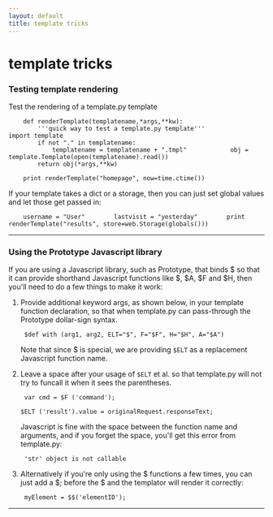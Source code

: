 ```yaml
---
layout: default
title: template tricks
---
```


# template tricks

### Testing template rendering

Test the rendering of a template.py template

        def renderTemplate(templatename,*args,**kw):
            '''quick way to test a template.py template'''            import template
            if not "." in templatename:
                templatename = templatename + ".tmpl"            obj = template.Template(open(templatename).read())
            return obj(*args,**kw)

        print renderTemplate("homepage", now=time.ctime())

If your template takes a dict or a storage, then you can just
set global values and let those get passed in:

        username = "User"        lastvisit = "yesterday"        print renderTemplate("results", store=web.Storage(globals()))

---

### Using the Prototype Javascript library

If you are using a Javascript library, such as Prototype, that binds $
so that it can provide shorthand Javascript functions like $, $A, $F and $H,
then you'll need to do a few things to make it work:

1. Provide additional keyword args, as shown below, in your template
function declaration, so that when template.py can pass-through
the Prototype dollar-sign syntax. 

        $def with (arg1, arg2, ELT="$", F="$F", H="$H", A="$A")

    Note that since $ is special, we are providing
`$ELT` as a replacement Javascript function name.

1. Leave a space after your usage of `$ELT` et al. so that template.py
will not try to funcall it when it sees the parentheses.   

        var cmd = $F ('command');
	`$ELT ('result').value = originalRequest.responseText;`

    Javascript is fine with the space between the function name and arguments, and if
you forget the space, you'll get this error from template.py:

        'str' object is not callable

1. Alternatively if you're only using the $ functions a few times, you can just add a $; before the $ and the templator will render it correctly:

        myElement = $$('elementID');

---